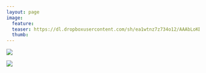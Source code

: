 ```yaml
---
layout: page
image:
  feature:
  teaser: https://dl.dropboxusercontent.com/sh/ea1wtnz7z734o12/AAAbLoKD4HweoTpYhSn0hCt0a/luontokuvat/kes%C3%A4/1/20130902_202611-245px.jpg
  thumb:
---
```


[![](https://dl.dropboxusercontent.com/sh/ea1wtnz7z734o12/AABMKXr9KeavVLpFiU5tulyLa/luontokuvat/kes%C3%A4/1/20130902_202605-800px.jpg)](https://dl.dropboxusercontent.com/sh/ea1wtnz7z734o12/AADuwi_N_WXfe5VpDQdS82aia/luontokuvat/kes%C3%A4/1/20130902_202605.jpg)

[![](https://dl.dropboxusercontent.com/sh/ea1wtnz7z734o12/AAApuksAcHcF9JLQ_Bxdmrtma/luontokuvat/kes%C3%A4/1/20130902_202611-800px.jpg)](https://dl.dropboxusercontent.com/sh/ea1wtnz7z734o12/AAD_ILmgDejFe2o8U8TaQl4na/luontokuvat/kes%C3%A4/1/20130902_202611.jpg)
